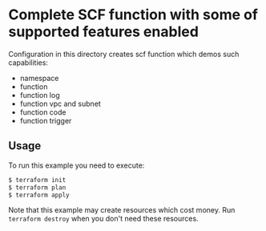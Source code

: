 # Complete SCF function with some of supported features enabled

Configuration in this directory creates scf function which demos such capabilities:
- namespace 
- function 
- function log 
- function vpc and subnet
- function code
- function trigger 

## Usage

To run this example you need to execute:

```bash
$ terraform init
$ terraform plan
$ terraform apply
```

Note that this example may create resources which cost money. Run `terraform destroy` when you don't need these resources.

<!-- BEGINNING OF PRE-COMMIT-TERRAFORM DOCS HOOK -->
<!-- END OF PRE-COMMIT-TERRAFORM DOCS HOOK -->
